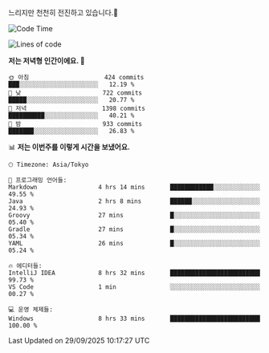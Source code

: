 느리지만 천천히 전진하고 있습니다.🐢

<!--START_SECTION:waka-->
![Code Time](http://img.shields.io/badge/Code%20Time-1%2C677%20hrs%2010%20mins-blue)

![Lines of code](https://img.shields.io/badge/%EC%A0%80%EB%8A%94%20%EC%97%AC%ED%83%9C%EA%B9%8C%EC%A7%80%20-942.4%20thousand%20%EC%A4%84%EC%9D%98%20%EC%BD%94%EB%93%9C%EB%A5%BC%20%EC%9E%91%EC%84%B1%ED%96%88%EC%96%B4%EC%9A%94.-blue)

**저는 저녁형 인간이에요. 🦉** 

```text
🌞 아침                     424 commits         ███░░░░░░░░░░░░░░░░░░░░░░   12.19 % 
🌆 낮　                     722 commits         █████░░░░░░░░░░░░░░░░░░░░   20.77 % 
🌃 저녁                     1398 commits        ██████████░░░░░░░░░░░░░░░   40.21 % 
🌙 밤　                     933 commits         ███████░░░░░░░░░░░░░░░░░░   26.83 % 
```


📊 **저는 이번주를 이렇게 시간을 보냈어요.** 

```text
🕑︎ Timezone: Asia/Tokyo

💬 프로그래밍 언어들: 
Markdown                 4 hrs 14 mins       ████████████░░░░░░░░░░░░░   49.55 % 
Java                     2 hrs 8 mins        ██████░░░░░░░░░░░░░░░░░░░   24.93 % 
Groovy                   27 mins             █░░░░░░░░░░░░░░░░░░░░░░░░   05.40 % 
Gradle                   27 mins             █░░░░░░░░░░░░░░░░░░░░░░░░   05.34 % 
YAML                     26 mins             █░░░░░░░░░░░░░░░░░░░░░░░░   05.24 % 

🔥 에디터들: 
IntelliJ IDEA            8 hrs 32 mins       █████████████████████████   99.73 % 
VS Code                  1 min               ░░░░░░░░░░░░░░░░░░░░░░░░░   00.27 % 

💻 운영 체제들: 
Windows                  8 hrs 33 mins       █████████████████████████   100.00 % 
```


 Last Updated on 29/09/2025 10:17:27 UTC
<!--END_SECTION:waka-->
